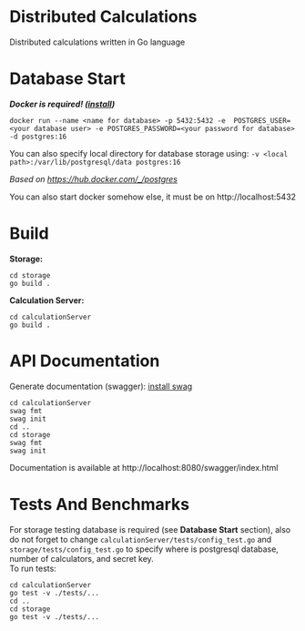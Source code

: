 # Distributed Calculations
Distributed calculations written in Go language

# Database Start
***Docker is required! ([install](https://docs.docker.com/engine/install/))***

```shell
docker run --name <name for database> -p 5432:5432 -e  POSTGRES_USER=<your database user> -e POSTGRES_PASSWORD=<your password for database> -d postgres:16
```

You can also specify local directory for database storage using: `-v <local path>:/var/lib/postgresql/data postgres:16`

*Based on https://hub.docker.com/_/postgres*

You can also start docker somehow else, it must be on http://localhost:5432
# Build
**Storage:**
```shell
cd storage
go build .
```

**Calculation Server:**
```shell
cd calculationServer
go build .
```

# API Documentation
Generate documentation (swagger):
[install swag](https://github.com/swaggo/swag)
````shell
cd calculationServer
swag fmt 
swag init
cd ..
cd storage
swag fmt
swag init
````
Documentation is available at http://localhost:8080/swagger/index.html

# Tests And Benchmarks
For storage testing database is required (see **Database Start** section), also do not forget to change `calculationServer/tests/config_test.go` and `storage/tests/config_test.go` to specify where is postgresql database, number of calculators, and secret key.\
To run tests:
````shell
cd calculationServer
go test -v ./tests/...
cd ..
cd storage
go test -v ./tests/...
````